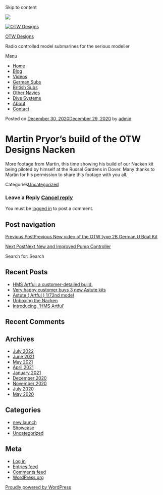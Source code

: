 Skip to content

![](/downloaded/images/cropped-home-back.jpg)

[![OTW Designs](/downloaded/images/cropped-fish-1.png)](/)

[OTW Designs](/)

Radio controlled model submarines for the serious modeller

Menu

  * [Home](/)
  * [Blog](/blog/)
  * [Videos](/videos/)
  * [German Subs](/#GermanSubs)
  * [British Subs](/#BritishSubs)
  * [Other Navies](/#OtherNavies)
  * [Dive Systems](/#DiveSystems)
  * [About](/about-2/)
  * [Contact](/contact-us/)

Posted on [December 30, 2020December 29, 2020](/uncategorized/martin-pryors-build-of-the-otw-designs-nacken/) by [admin](/author/admin/)

# Martin Pryor’s build of the OTW Designs Nacken

More footage from Martin, this time showing his build of our Nacken kit being
piloted by himself at the Russel Gardens in Dover. Many thanks to Martin for
his permission to share this footage with you all.

Categories[Uncategorized](/category/uncategorized/)

### Leave a Reply [Cancel reply](/uncategorized/martin-pryors-build-of-the-otw-designs-nacken/#respond)

You must be [logged in](/wp-login.php?redirect_to=https%3A%2F%2F%2Funcategorized%2Fmartin-pryors-build-of-the-otw-designs-nacken%2F) to post a comment.

## Post navigation

[Previous PostPrevious New video of the OTW type 2B German U Boat Kit](/uncategorized/new-video-of-the-otw-type-2b-german-u-boat-kit/)

[Next PostNext New and Improved Pump Controller ](/uncategorized/new-and-improved-pump-controller/)

Search for: Search

## Recent Posts

  * [HMS Artful: a customer-detailed build.](/uncategorized/hms-artful-a-customer-detailed-build/)
  * [Very happy customer buys 3 new Astute kits](/uncategorized/very-happy-customer-buys-3-new-astute-kits/)
  * [Astute ( Artful ) 1/72nd model](/uncategorized/astute-artful-1-72nd-model/)
  * [Unboxing the Nacken](/uncategorized/unboxing-the-nacken/)
  * [Introducing, ‘HMS Artful’](/new-launch/introducing-hms-artful/)

## Recent Comments

## Archives

  * [July 2022](/2022/07/)
  * [June 2021](/2021/06/)
  * [May 2021](/2021/05/)
  * [April 2021](/2021/04/)
  * [January 2021](/2021/01/)
  * [December 2020](/2020/12/)
  * [November 2020](/2020/11/)
  * [July 2020](/2020/07/)
  * [May 2020](/2020/05/)

## Categories

  * [new launch](/category/new-launch/)
  * [Showcase](/category/showcase/)
  * [Uncategorized](/category/uncategorized/)

## Meta

  * [Log in](/wp-login.php)
  * [Entries feed](/feed/)
  * [Comments feed](/comments/feed/)
  * [WordPress.org](https://en-gb.wordpress.org/)

[ Proudly powered by WordPress ](https://en-gb.wordpress.org/)

